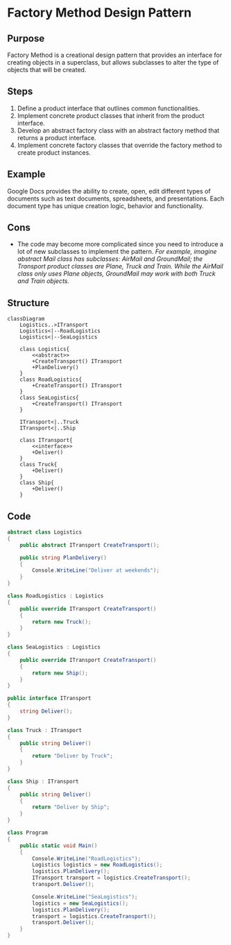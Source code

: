 # Factory Method Design Pattern

## Purpose
Factory Method is a creational design pattern that provides an interface for creating objects in a superclass, but allows subclasses to alter the type of objects that will be created.

## Steps
1. Define a product interface that outlines common functionalities.
2. Implement concrete product classes that inherit from the product interface.
3. Develop an abstract factory class with an abstract factory method that returns a product interface.
4. Implement concrete factory classes that override the factory method to create product instances.

## Example
Google Docs provides the ability to create, open, edit different types of documents such as text documents, spreadsheets, and presentations. Each document type has unique creation logic, behavior and functionality.

## Cons
- The code may become more complicated since you need to introduce a lot of new subclasses to implement the pattern.
*For example, imagine abstract Mail class has subclasses: AirMail and GroundMail; the Transport product classes are Plane, Truck and Train. While the AirMail class only uses Plane objects, GroundMail may work with both Truck and Train objects.*

## Structure
```mermaid
classDiagram
    Logistics..>ITransport
    Logistics<|--RoadLogistics
    Logistics<|--SeaLogistics

    class Logistics{
        <<abstract>>
        +CreateTransport() ITransport
        +PlanDelivery()
    }
    class RoadLogistics{
        +CreateTransport() ITransport
    }
    class SeaLogistics{
        +CreateTransport() ITransport
    }
    
    ITransport<|..Truck
    ITransport<|..Ship

    class ITransport{
        <<interface>>
        +Deliver()
    }
    class Truck{
        +Deliver()
    }
    class Ship{
        +Deliver()
    }
```

## Code
```csharp
abstract class Logistics
{
    public abstract ITransport CreateTransport();

    public string PlanDelivery()
    {
        Console.WriteLine("Deliver at weekends");
    }
}

class RoadLogistics : Logistics
{
    public override ITransport CreateTransport()
    {
        return new Truck();
    }
}

class SeaLogistics : Logistics
{
    public override ITransport CreateTransport()
    {
        return new Ship();
    }
}

public interface ITransport
{
    string Deliver();
}

class Truck : ITransport
{
    public string Deliver()
    {
        return "Deliver by Truck";
    }
}

class Ship : ITransport
{
    public string Deliver()
    {
        return "Deliver by Ship";
    }
}

class Program
{
    public static void Main()
    {
        Console.WriteLine("RoadLogistics");
        Logistics logistics = new RoadLogistics();
        logistics.PlanDelivery();
        ITransport transport = logistics.CreateTransport();
        transport.Deliver();

        Console.WriteLine("SeaLogistics");
        logistics = new SeaLogistics();
        logistics.PlanDelivery();
        transport = logistics.CreateTransport();
        transport.Deliver();
    }
}
```
